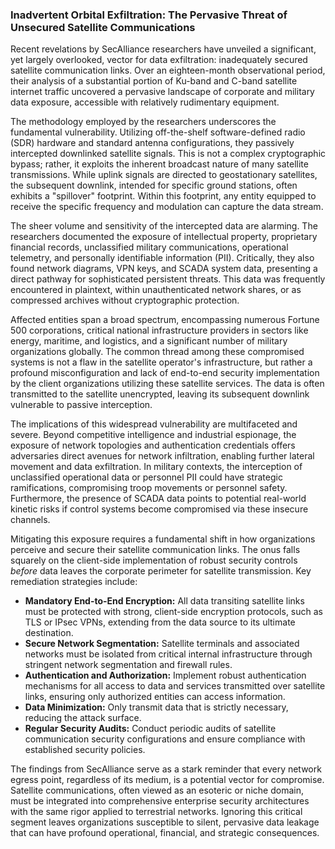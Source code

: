### Inadvertent Orbital Exfiltration: The Pervasive Threat of Unsecured Satellite Communications

Recent revelations by SecAlliance researchers have unveiled a significant, yet largely overlooked, vector for data exfiltration: inadequately secured satellite communication links. Over an eighteen-month observational period, their analysis of a substantial portion of Ku-band and C-band satellite internet traffic uncovered a pervasive landscape of corporate and military data exposure, accessible with relatively rudimentary equipment.

The methodology employed by the researchers underscores the fundamental vulnerability. Utilizing off-the-shelf software-defined radio (SDR) hardware and standard antenna configurations, they passively intercepted downlinked satellite signals. This is not a complex cryptographic bypass; rather, it exploits the inherent broadcast nature of many satellite transmissions. While uplink signals are directed to geostationary satellites, the subsequent downlink, intended for specific ground stations, often exhibits a "spillover" footprint. Within this footprint, any entity equipped to receive the specific frequency and modulation can capture the data stream.

The sheer volume and sensitivity of the intercepted data are alarming. The researchers documented the exposure of intellectual property, proprietary financial records, unclassified military communications, operational telemetry, and personally identifiable information (PII). Critically, they also found network diagrams, VPN keys, and SCADA system data, presenting a direct pathway for sophisticated persistent threats. This data was frequently encountered in plaintext, within unauthenticated network shares, or as compressed archives without cryptographic protection.

Affected entities span a broad spectrum, encompassing numerous Fortune 500 corporations, critical national infrastructure providers in sectors like energy, maritime, and logistics, and a significant number of military organizations globally. The common thread among these compromised systems is not a flaw in the satellite operator's infrastructure, but rather a profound misconfiguration and lack of end-to-end security implementation by the client organizations utilizing these satellite services. The data is often transmitted to the satellite unencrypted, leaving its subsequent downlink vulnerable to passive interception.

The implications of this widespread vulnerability are multifaceted and severe. Beyond competitive intelligence and industrial espionage, the exposure of network topologies and authentication credentials offers adversaries direct avenues for network infiltration, enabling further lateral movement and data exfiltration. In military contexts, the interception of unclassified operational data or personnel PII could have strategic ramifications, compromising troop movements or personnel safety. Furthermore, the presence of SCADA data points to potential real-world kinetic risks if control systems become compromised via these insecure channels.

Mitigating this exposure requires a fundamental shift in how organizations perceive and secure their satellite communication links. The onus falls squarely on the client-side implementation of robust security controls *before* data leaves the corporate perimeter for satellite transmission. Key remediation strategies include:

*   **Mandatory End-to-End Encryption:** All data transiting satellite links must be protected with strong, client-side encryption protocols, such as TLS or IPsec VPNs, extending from the data source to its ultimate destination.
*   **Secure Network Segmentation:** Satellite terminals and associated networks must be isolated from critical internal infrastructure through stringent network segmentation and firewall rules.
*   **Authentication and Authorization:** Implement robust authentication mechanisms for all access to data and services transmitted over satellite links, ensuring only authorized entities can access information.
*   **Data Minimization:** Only transmit data that is strictly necessary, reducing the attack surface.
*   **Regular Security Audits:** Conduct periodic audits of satellite communication security configurations and ensure compliance with established security policies.

The findings from SecAlliance serve as a stark reminder that every network egress point, regardless of its medium, is a potential vector for compromise. Satellite communications, often viewed as an esoteric or niche domain, must be integrated into comprehensive enterprise security architectures with the same rigor applied to terrestrial networks. Ignoring this critical segment leaves organizations susceptible to silent, pervasive data leakage that can have profound operational, financial, and strategic consequences.